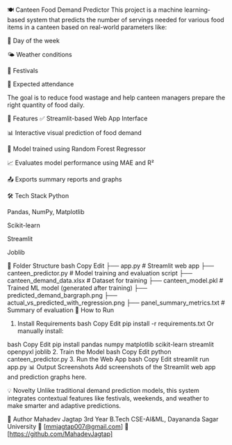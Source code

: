 🍽️ Canteen Food Demand Predictor
This project is a machine learning-based system that predicts the number of servings needed for various food items in a canteen based on real-world parameters like:

📅 Day of the week

🌤️ Weather conditions

🎉 Festivals

👥 Expected attendance

The goal is to reduce food wastage and help canteen managers prepare the right quantity of food daily.

📌 Features
✅ Streamlit-based Web App Interface

📊 Interactive visual prediction of food demand

🧠 Model trained using Random Forest Regressor

📈 Evaluates model performance using MAE and R²

📤 Exports summary reports and graphs

🛠️ Tech Stack
Python

Pandas, NumPy, Matplotlib

Scikit-learn

Streamlit

Joblib

📂 Folder Structure
bash
Copy
Edit
├── app.py                      # Streamlit web app
├── canteen_predictor.py       # Model training and evaluation script
├── canteen_demand_data.xlsx   # Dataset for training
├── canteen_model.pkl          # Trained ML model (generated after training)
├── predicted_demand_bargraph.png
├── actual_vs_predicted_with_regression.png
├── panel_summary_metrics.txt  # Summary of evaluation
🚀 How to Run
1. Install Requirements
bash
Copy
Edit
pip install -r requirements.txt
Or manually install:

bash
Copy
Edit
pip install pandas numpy matplotlib scikit-learn streamlit openpyxl joblib
2. Train the Model
bash
Copy
Edit
python canteen_predictor.py
3. Run the Web App
bash
Copy
Edit
streamlit run app.py
📊 Output Screenshots
Add screenshots of the Streamlit web app and prediction graphs here.

💡 Novelty
Unlike traditional demand prediction models, this system integrates contextual features like festivals, weekends, and weather to make smarter and adaptive predictions.

👤 Author
Mahadev Jagtap
3rd Year B.Tech CSE-AI&ML, Dayananda Sagar University
📧 [mmjagtap007@gmail.com]
💼 [https://github.com/MahadevJagtap]
